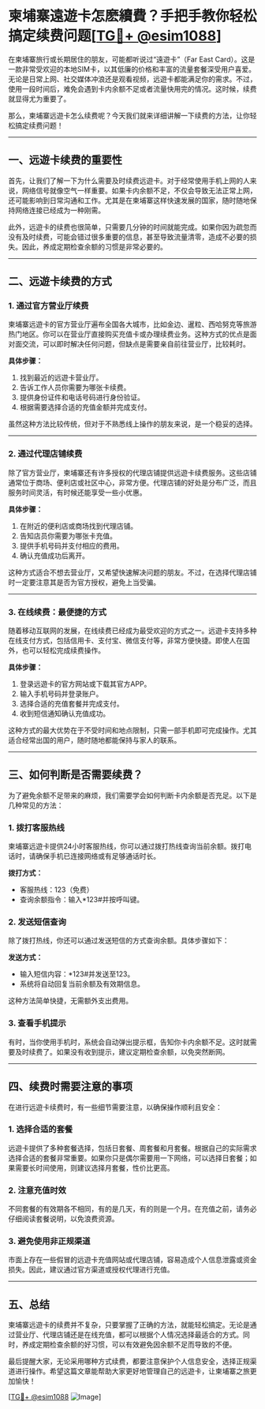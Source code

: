 # 柬埔寨遠遊卡怎麽續費？手把手教你轻松搞定续费问题[[TG💪+ @esim1088](https://t.me/s/esim1088)]

在柬埔寨旅行或长期居住的朋友，可能都听说过“遠遊卡”（Far East Card）。这是一款非常受欢迎的本地SIM卡，以其低廉的价格和丰富的流量套餐深受用户喜爱。无论是日常上网、社交媒体冲浪还是观看视频，远遊卡都能满足你的需求。不过，使用一段时间后，难免会遇到卡内余额不足或者流量快用完的情况。这时候，续费就显得尤为重要了。

那么，柬埔寨远遊卡怎么续费呢？今天我们就来详细讲解一下续费的方法，让你轻松搞定续费问题！

---

## **一、远遊卡续费的重要性**

首先，让我们了解一下为什么需要及时续费远遊卡。对于经常使用手机上网的人来说，网络信号就像空气一样重要。如果卡内余额不足，不仅会导致无法正常上网，还可能影响到日常沟通和工作。尤其是在柬埔寨这样快速发展的国家，随时随地保持网络连接已经成为一种刚需。

此外，远遊卡的续费也很简单，只需要几分钟的时间就能完成。如果你因为疏忽而没有及时续费，可能会错过很多重要的信息，甚至导致流量清零，造成不必要的损失。因此，养成定期检查余额的习惯是非常必要的。

---

## **二、远遊卡续费的方式**

### 1. **通过官方营业厅续费**

柬埔寨远遊卡的官方营业厅遍布全国各大城市，比如金边、暹粒、西哈努克等旅游热门地区。你可以在营业厅直接购买充值卡或办理续费业务。这种方式的优点是面对面交流，可以即时解决任何问题，但缺点是需要亲自前往营业厅，比较耗时。

**具体步骤：**
1. 找到最近的远遊卡营业厅。
2. 告诉工作人员你需要为哪张卡续费。
3. 提供身份证件和电话号码进行身份验证。
4. 根据需要选择合适的充值金额并完成支付。

虽然这种方法比较传统，但对于不熟悉线上操作的朋友来说，是一个稳妥的选择。

---

### 2. **通过代理店铺续费**

除了官方营业厅，柬埔寨还有许多授权的代理店铺提供远遊卡续费服务。这些店铺通常位于商场、便利店或社区中心，非常方便。代理店铺的好处是分布广泛，而且服务时间灵活，有时候还能享受一些小优惠。

**具体步骤：**
1. 在附近的便利店或商场找到代理店铺。
2. 告知店员你需要为哪张卡充值。
3. 提供手机号码并支付相应的费用。
4. 确认充值成功后离开。

这种方式适合不想去营业厅，又希望快速解决问题的朋友。不过，在选择代理店铺时一定要注意其是否为官方授权，避免上当受骗。

---

### 3. **在线续费：最便捷的方式**

随着移动互联网的发展，在线续费已经成为最受欢迎的方式之一。远遊卡支持多种在线支付方式，包括信用卡、支付宝、微信支付等，非常方便快捷。即使人在国外，也可以轻松完成续费操作。

**具体步骤：**
1. 登录远遊卡的官方网站或下载其官方APP。
2. 输入手机号码并登录账户。
3. 选择合适的充值套餐并完成支付。
4. 收到短信通知确认充值成功。

这种方式的最大优势在于不受时间和地点限制，只需一部手机即可完成操作。尤其适合经常出国的用户，随时随地都能保持与家人的联系。

---

## **三、如何判断是否需要续费？**

为了避免余额不足带来的麻烦，我们需要学会如何判断卡内余额是否充足。以下是几种常见的方法：

### 1. **拨打客服热线**

柬埔寨远遊卡提供24小时客服热线，你可以通过拨打热线查询当前余额。拨打电话时，请确保手机已连接网络或有足够通话时长。

**拨打方式：**
- 客服热线：123（免费）
- 查询余额指令：输入*123#并按呼叫键。

### 2. **发送短信查询**

除了拨打热线，你还可以通过发送短信的方式查询余额。具体步骤如下：

**发送方式：**
- 输入短信内容：*123#并发送至123。
- 系统将自动回复当前余额及有效期信息。

这种方法简单快捷，无需额外支出费用。

### 3. **查看手机提示**

有时，当你使用手机时，系统会自动弹出提示框，告知你卡内余额不足。这时就需要及时续费了。如果没有收到提示，建议定期检查余额，以免突然断网。

---

## **四、续费时需要注意的事项**

在进行远遊卡续费时，有一些细节需要注意，以确保操作顺利且安全：

### 1. **选择合适的套餐**

远遊卡提供了多种套餐选择，包括日套餐、周套餐和月套餐。根据自己的实际需求选择合适的套餐非常重要。如果你只是偶尔需要用一下网络，可以选择日套餐；如果需要长时间使用，则建议选择月套餐，性价比更高。

### 2. **注意充值时效**

不同套餐的有效期各不相同，有的是几天，有的则是一个月。在充值之前，请务必仔细阅读套餐说明，以免浪费资源。

### 3. **避免使用非正规渠道**

市面上存在一些假冒的远遊卡充值网站或代理店铺，容易造成个人信息泄露或资金损失。因此，建议通过官方渠道或授权代理进行充值。

---

## **五、总结**

柬埔寨远遊卡的续费并不复杂，只要掌握了正确的方法，就能轻松搞定。无论是通过营业厅、代理店铺还是在线充值，都可以根据个人情况选择最适合的方式。同时，养成定期检查余额的好习惯，可以有效避免因余额不足而导致的不便。

最后提醒大家，无论采用哪种方式续费，都要注意保护个人信息安全，选择正规渠道进行操作。希望这篇文章能帮助大家更好地管理自己的远遊卡，让柬埔寨之旅更加愉快！

[[TG💪+ @esim1088](https://t.me/s/esim1088) ![Image](https://i.postimg.cc/4NQfJmqS/Snipaste-2025-05-13-00-14-12.png)]
